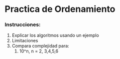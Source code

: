 # Practica de Ordenamiento

### Instrucciones:

1. Explicar los algoritmos usando un ejemplo
2. Limitaciones
3. Compara complejidad para:
   1. 10^n, n = 2, 3,4,5,6 